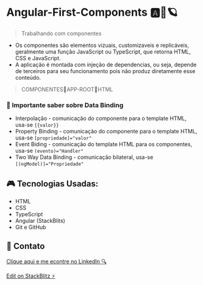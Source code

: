 # Angular-First-Components 🅰🤖🪐

> Trabalhando com componentes

- Os componentes são elementos vizuais, customizaveis e replicáveis, geralmente uma função JavaScript ou TypeScript, que retorna HTML, CSS e JavaScript.
- A aplicação é montada com injeção de dependencias, ou seja, depende de terceiros para seu funcionamento pois não produz diretamente esse conteúdo.

> COMPONENTES💉APP-ROOT💉HTML

### 📝 Importante saber sobre Data Binding

- Interpolação - comunicação do componente para o template HTML, usa-se `{{valor}}` 
- Property Binding - comunicação do componente para o template HTML, usa-se `[propriedade]="valor"`
- Event Biding - comunicação do template HTML para os componentes, usa-se `(evento)="Handler"`
- Two Way Data Binding -  comunicação bilateral, usa-se `[(ngModel)]="Propriedade"`

##  🎮 Tecnologias Usadas:

  - HTML
  - CSS
  - TypeScript
  - Angular (StackBlits)
  - Git e GitHub

## 💌 Contato

[Clique aqui e me econtre no LinkedIn 🔍](https://www.linkedin.com/in/cristiemim9/)

[Edit on StackBlitz ⚡️](https://stackblitz.com/edit/angular-ivy-uekphh)
